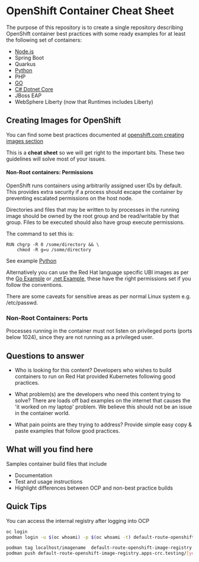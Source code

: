 # OpenShift Container Cheat Sheet

The purpose of this repository is to create a single repository describing OpenShift container best practices with some ready examples for at least the following set of containers:

- [Node.js](nodejs)
- Spring Boot
- Quarkus
- [Python](python)
- PHP
- [GO](go)
- [C# Dotnet Core](dotnet)
- JBoss EAP
- WebSphere Liberty (now that Runtimes includes Liberty) 

## Creating Images for OpenShift

You can find some best practices documented at [openshift.com creating images section](https://docs.openshift.com/container-platform/4.5/openshift_images/create-images.html)

This is a **cheat sheet** so we will get right to the important bits. These two guidelines will solve most of your issues.

#### Non-Root containers: Permissions
OpenShift runs containers using arbitrarily assigned user IDs by default. This provides extra security if a process should excape the container by preventing escalated permissions on the host node.

Directories and files that may be written to by processes in the running image should be owned by the root group and be read/writable by that group. Files to be executed should also have group execute permissions.

The command to set this is:
```
RUN chgrp -R 0 /some/directory && \
    chmod -R g=u /some/directory
```

See example [Python](https://raw.githubusercontent.com/redhat-developer-demos/containers/master/python/flask/Dockerfile)

Alternatively you can use the Red Hat language specific UBI images as per the [Go Example](https://raw.githubusercontent.com/redhat-developer-demos/containers/master/go/ContainerFile) or [.net Example](https://raw.githubusercontent.com/redhat-developer-demos/containers/master/dotnet/ContainerFile), these have the right permissions set if you follow the conventions.

There are some caveats for sensitive areas as per normal Linux system e.g. /etc/passwd.

### Non-Root Containers: Ports
Processes running in the container must not listen on privileged ports (ports below 1024), since they are not running as a privileged user.

## Questions to answer

- Who is looking for this content? 
Developers who wishes to build containers to run on Red Hat provided Kubernetes following good practices.

- What problem(s) are the developers who need this content trying to solve? There are loads off bad examples on the internet that causes the 'it worked on my laptop' problem. We believe this should not be an issue in the container world.

- What pain points are they trying to address? Provide simple easy copy & paste examples that follow good practices.

## What will you find here

Samples container build files that include

- Documentation
- Test and usage instructions
- Highlight differences between OCP and non-best practice builds


## Quick Tips

You can access the internal registry after logging into OCP
```bash
oc login
podman login -u $(oc whoami) -p $(oc whoami -t) default-route-openshift-image-registry.apps-crc.testing --tls-verify=false

podman tag localhost/imagename  default-route-openshift-image-registry.apps-crc.testing/[yourproject]/imagename
podman push default-route-openshift-image-registry.apps-crc.testing/[yourproject]/imagename --tls-verify=false

```